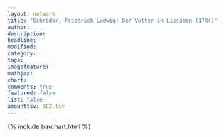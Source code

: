 ```yaml
---
layout: network
title: "Schröder, Friedrich Ludwig: Der Vetter in Lissabon (1784)"
author:
description:
headline:
modified:
category:
tags:
imagefeature: 
mathjax: 
chart: 
comments: true
featured: false
list: false
amounttsv: 382.tsv
---
```

{% include barchart.html %}
